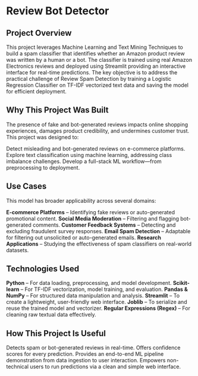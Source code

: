 # Review Bot Detector

## Project Overview

This project leverages Machine Learning and  Text Mining Techniques to build a spam classifier that identifies whether an Amazon product review was written by a human or a bot.
The classifier is trained using real Amazon Electronics reviews and deployed using  Streamlit providing an interactive interface for real-time predictions.
The key objective is to address the practical challenge of Review Spam Detection  by training a Logistic Regression Classifier on TF-IDF vectorized text data and saving the model for efficient deployment.


## Why This Project Was Built

The presence of fake and bot-generated reviews impacts online shopping experiences, damages product credibility, and undermines customer trust. This project was designed to:

  Detect misleading and bot-generated reviews on e-commerce platforms.
  Explore text classification using machine learning, addressing class imbalance challenges.
  Develop a full-stack ML workflow—from preprocessing to deployment.

## Use Cases

This model has broader applicability across several domains:

  **E-commerce Platforms** – Identifying fake reviews or auto-generated promotional content.
  **Social Media Moderation** – Filtering and flagging bot-generated comments.
  **Customer Feedback Systems** – Detecting and excluding fraudulent survey responses.
  **Email Spam Detection** – Adaptable for filtering out unsolicited or auto-generated emails.
  **Research Applications** – Studying the effectiveness of spam classifiers on real-world datasets.


## Technologies Used

  **Python** – For data loading, preprocessing, and model development.
  **Scikit-learn** – For TF-IDF vectorization, model training, and evaluation.
  **Pandas & NumPy** – For structured data manipulation and analysis.
  **Streamlit** – To create a lightweight, user-friendly web interface.
  **Joblib** – To serialize and reuse the trained model and vectorizer.
  **Regular Expressions (Regex)** – For cleaning raw textual data effectively.


## How This Project Is Useful

  Detects spam or bot-generated reviews in real-time.
  Offers confidence scores for every prediction.
  Provides an end-to-end ML pipeline demonstration from data ingestion to user interaction.
  Empowers non-technical users to run predictions via a clean and simple web interface.

